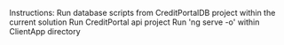 Instructions:
  Run database scripts from CreditPortalDB project within the current solution
  Run CreditPortal api project
  Run 'ng serve -o' within ClientApp directory
